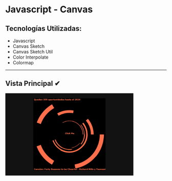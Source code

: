 # Javascript - Canvas


## Tecnologías Utilizadas:

- Javascript
- Canvas Sketch
- Canvas Sketch Util
- Color Interpolate
- Colormap

---

##  Vista Principal  ✔

<img width="400" src="img/danza_musical.png">
